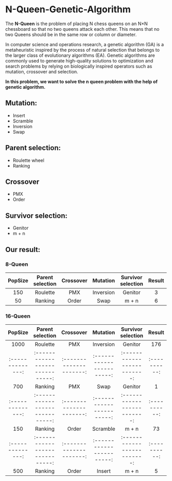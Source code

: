 # N-Queen-Genetic-Algorithm

The **N-Queen** is the problem of placing N chess queens on an N×N chessboard so that no two queens attack each other. This means that no two Queens should be in the same row or column or diameter.

In computer science and operations research, a genetic algorithm (GA) is a metaheuristic inspired by the process of natural selection that belongs to the larger class of evolutionary algorithms (EA). Genetic algorithms are commonly used to generate high-quality solutions to optimization and search problems by relying on biologically inspired operators such as mutation, crossover and selection.

**In this problem, we want to solve the n queen problem with the help of genetic algorithm.**

## Mutation:
* Insert
* Scramble
* Inversion
* Swap

## Parent selection:
* Roulette wheel
* Ranking

## Crossover
* PMX
* Order

## Survivor selection:
* Genitor
* m + n

## Our result:
### 8-Queen
**PopSize**     |     **Parent selection**      |     **Crossover**     |       **Mutation**      |     **Survivor selection**| **Result**
:--------------:|:-----------------------------:|:---------------------:|:-----------------------:|:-------------------------:|:----------:
150             |           Roulette            |          PMX          |         Inversion       |          Genitor          |      3                    
50             |           Ranking            |          Order          |         Swap       |          m + n         |      6                    


### 16-Queen
**PopSize**     |     **Parent selection**      |     **Crossover**     |       **Mutation**      |     **Survivor selection**| **Result**
:--------------:|:-----------------------------:|:---------------------:|:-----------------------:|:-------------------------:|:----------:
1000             |           Roulette            |          PMX          |         Inversion       |          Genitor          |      176                    
:--------------:|:-----------------------------:|:---------------------:|:-----------------------:|:-------------------------:|:----------:
700             |           Ranking            |          PMX          |         Swap       |          Genitor         |      1
:--------------:|:-----------------------------:|:---------------------:|:-----------------------:|:-------------------------:|:----------:
150             |           Ranking            |          Order          |         Scramble       |          m + n          |      73                    
:--------------:|:-----------------------------:|:---------------------:|:-----------------------:|:-------------------------:|:----------:
500             |           Ranking            |          Order          |         Insert       |          m + n         |      5                    

